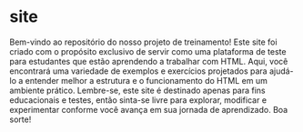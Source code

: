 # site
Bem-vindo ao repositório do nosso projeto de treinamento! Este site foi criado com o propósito exclusivo de servir como uma plataforma de teste para estudantes que estão aprendendo a trabalhar com HTML. Aqui, você encontrará uma variedade de exemplos e exercícios projetados para ajudá-lo a entender melhor a estrutura e o funcionamento do HTML em um ambiente prático. Lembre-se, este site é destinado apenas para fins educacionais e testes, então sinta-se livre para explorar, modificar e experimentar conforme você avança em sua jornada de aprendizado. Boa sorte!

